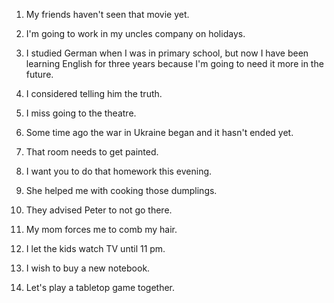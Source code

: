 1. My friends haven't seen that movie yet.
2. I'm going to work in my uncles company on holidays.
3. I studied German when I was in primary school, but now I have been learning English for three years because I'm going to need it more in the future.
4. I considered telling him the truth.
5. I miss going to the theatre.
6. Some time ago the war in Ukraine began and it hasn't ended yet.
7. That room needs to get painted.


1. I want you to do that homework this evening.
2. She helped me with cooking those dumplings.
3. They advised Peter to not go there.
4. My mom forces me to comb my hair.
5. I let the kids watch TV until 11 pm.
6. I wish to buy a new notebook.
7. Let's play a tabletop game together.